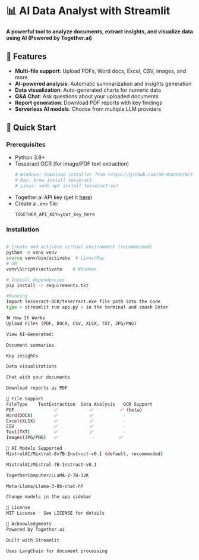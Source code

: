 # 📊 AI Data Analyst with Streamlit

**A powerful tool to analyze documents, extract insights, and visualize data using AI (Powered by Together.ai)**
## 🌟 Features

- **Multi-file support**: Upload PDFs, Word docs, Excel, CSV, images, and more
- **AI-powered analysis**: Automatic summarization and insights generation
- **Data visualization**: Auto-generated charts for numeric data
- **Q&A Chat**: Ask questions about your uploaded documents
- **Report generation**: Download PDF reports with key findings
- **Serverless AI models**: Choose from multiple LLM providers

## 🚀 Quick Start

### Prerequisites
- Python 3.8+
- Tesseract OCR (for image/PDF text extraction)
  ```bash
  # Windows: Download installer from https://github.com/UB-Mannheim/tesseract/wiki
  # Mac: brew install tesseract
  # Linux: sudo apt install tesseract-ocr
- Together.ai API key (get it [here](https://together.ai))
- Create a `.env` file:
   ```env
   TOGETHER_API_KEY=your_key_here
### Installation
```bash

# Create and activate virtual environment (recommended)
python -m venv venv
source venv/bin/activate  # Linux/Mac
# OR
venv\Scripts\activate    # Windows

# Install dependencies
pip install -r requirements.txt

#Running
Import Tesseract-OCR/teserract.exe file path into the code
type < streamlit run app.py > in the terminal and smash Enter

🛠️ How It Works
Upload Files (PDF, DOCX, CSV, XLSX, TXT, JPG/PNG)

View AI-Generated:

Document summaries

Key insights

Data visualizations

Chat with your documents

Download reports as PDF

📂 File Support
FileType	TextExtraction	Data Analysis	OCR Support
PDF	              ✅	           ✅	      ✅ (beta)
Word(DOCX)	      ✅	           ✅	       -
Excel(XLSX)	      ✅	           ✅	       -
CSV	              ✅	           ✅	       -
Text(TXT)	      ✅	           ✅	       -
Images(JPG/PNG)   ✅	            -	      ✅

🤖 AI Models Supported
MistralAI/Mixtral-8x7B-Instruct-v0.1 (default, recommended)

MistralAI/Mistral-7B-Instruct-v0.1

TogetherComputer/LLaMA-2-7B-32K

Meta-Llama/Llama-3-8b-chat-hf

Change models in the app sidebar

📜 License
MIT License - See LICENSE for details

🙏 Acknowledgments
Powered by Together.ai

Built with Streamlit

Uses LangChain for document processing




